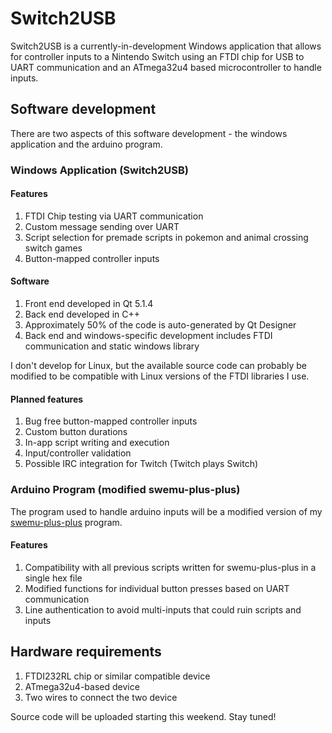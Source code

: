 # Switch2USB

Switch2USB is a currently-in-development Windows application that allows for controller inputs to a Nintendo Switch using an FTDI chip for USB to UART communication and an ATmega32u4 based microcontroller to handle inputs. 

## Software development

There are two aspects of this software development - the windows application and the arduino program. 

### Windows Application (Switch2USB)

#### Features

1. FTDI Chip testing via UART communication
1. Custom message sending over UART
1. Script selection for premade scripts in pokemon and animal crossing switch games
1. Button-mapped controller inputs

#### Software

1. Front end developed in Qt 5.1.4
1. Back end developed in C++
1. Approximately 50% of the code is auto-generated by Qt Designer
1. Back end and windows-specific development includes FTDI communication and static windows library

I don't develop for Linux, but the available source code can probably be modified to be compatible with Linux versions of the FTDI libraries I use. 


#### Planned features

1. Bug free button-mapped controller inputs
1. Custom button durations
1. In-app script writing and execution
1. Input/controller validation
1. Possible IRC integration for Twitch (Twitch plays Switch)

### Arduino Program (modified swemu-plus-plus)

The program used to handle arduino inputs will be a modified version of my [swemu-plus-plus](https://github.com/ironandstee1/swemu-plus-plus) program. 

#### Features

1. Compatibility with all previous scripts written for swemu-plus-plus in a single hex file
1. Modified functions for individual button presses based on UART communication 
1. Line authentication to avoid multi-inputs that could ruin scripts and inputs

## Hardware requirements

1. FTDI232RL chip or similar compatible device 
1. ATmega32u4-based device
1. Two wires to connect the two device

Source code will be uploaded starting this weekend. Stay tuned!
